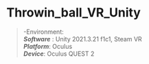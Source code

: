 # Throwin_ball_VR_Unity
>   -Environment: <br> 
  ***Software*** : Unity 2021.3.21 f1c1, Steam VR <br>
  ***Platform***: Oculus <br>
  ***Device***: Oculus QUEST 2 <br>
